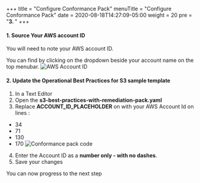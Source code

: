 +++
title = "Configure Conformance Pack"
menuTitle = "Configure Conformance Pack"
date = 2020-08-18T14:27:09-05:00
weight = 20
pre = "<b>3. </b>"
+++

#### 1. Source Your AWS account ID
You will need to note your AWS account ID.
 
You can find by clicking on the dropdown beside your account name on the top menubar.
![AWS Account ID](../../../images/04-conformance-pack-accountID.png)

#### 2. Update the Operational Best Practices for S3 sample template

1. In a Text Editor
2. Open the **s3-best-practices-with-remediation-pack.yaml** 
3. Replace **ACCOUNT_ID_PLACEHOLDER** on with your AWS Account Id on lines : 
- 34
- 71
- 130
- 170 
![Conformance pack code](../../../images/04-conformance-pack-code.png)
4. Enter the Account ID as a **number only - with no dashes**.
5. Save your changes

You can now progress to the next step 